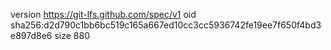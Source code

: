 version https://git-lfs.github.com/spec/v1
oid sha256:d2d790c1bb6bc519c165a667ed10cc3cc5936742fe19ee7f650f4bd3e897d8e6
size 880
